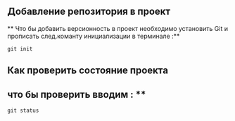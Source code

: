 ## Добавление репозитория в проект

** Что бы добавить версионность в проект необходимо установить Git и прописать след.команту инициализации в терминале :**
```
git init
```

## Как проверить состояние проекта 

## что бы проверить вводим : **
```fix
git status
```